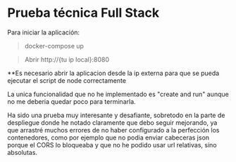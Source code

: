 # Prueba técnica Full Stack 

Para iniciar la aplicación: 
> docker-compose up 

> Abrir http://{tu ip local}:8080 

**Es necesario abrir la aplicacion desde la ip externa para que se pueda ejecutar el script de node correctamente 

La unica funcionalidad que no he implementado es "create and run" aunque no me deberia quedar poco para terminarla. 

Ha sido una prueba muy interesante y desafiante, sobretodo en la parte de despliegue donde he notado claramente que debo seguir 
mejorando, ya que arrastré muchos errores de no haber configurado a la perfección los contenedores, como por ejemplo que no podia
enviar cabeceras json porque el CORS lo bloqueaba y que no he podido usar url relativas, sino absolutas.